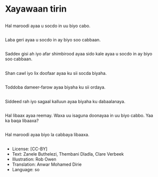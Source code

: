 # Xayawaan tirin

##
Hal maroodi ayaa u socdo in uu biyo cabo.

##
Laba geri ayaa u socdo in ay biyo soo cabbaan.

##
Saddex gisi ah iyo afar shimbirood ayaa sido kale ayaa u socdo in ay biyo soo cabbaan.

##
Shan cawl iyo lix doofaar ayaa ku sii socda biyaha.

##
Toddoba dameer-farow ayaa biyaha ku sii ordaya.

##
Siddeed rah iyo sagaal kalluun ayaa biyaha ku dabaalanaya.

##
Hal libaax ayaa reemay. Waxa uu isaguna doonayaa in uu biyo cabbo. Yaa ka baqa libaaxa?

##
Hal maroodi ayaa biyo la cabbaya libaaxa.

##
* License: [CC-BY]
* Text: Zanele Buthelezi, Thembani Dladla, Clare Verbeek
* Illustration: Rob Owen
* Translation: Anwar Mohamed Dirie
* Language: so
